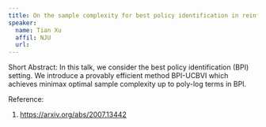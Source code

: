 ```yaml
---
title: On the sample complexity for best policy identification in reinforcement learning
speaker:
  name: Tian Xu
  affil: NJU
  url: 
---
```


Short Abstract: In this talk, we consider the best policy identification (BPI) setting. We introduce a provably efficient method BPI-UCBVI which achieves minimax optimal sample complexity up to poly-log terms in BPI.

Reference:
1) https://arxiv.org/abs/2007.13442
